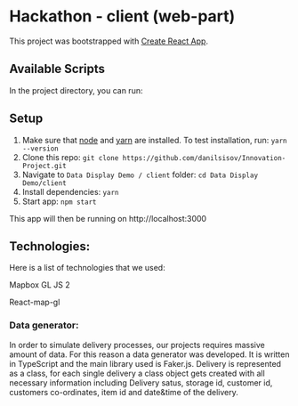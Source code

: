 # Hackathon - client (web-part)

This project was bootstrapped with [Create React App](https://github.com/facebook/create-react-app).

## Available Scripts

In the project directory, you can run:

## Setup

1. Make sure that [node](https://nodejs.org/en/) and [yarn](https://yarnpkg.com/) are installed. To test installation, run: `yarn --version`
1. Clone this repo: `git clone https://github.com/danilsisov/Innovation-Project.git`
1. Navigate to `Data Display Demo / client` folder: `cd Data Display Demo/client`
1. Install dependencies: `yarn`
1. Start app: `npm start`

This app will then be running on http://localhost:3000

## Technologies:
Here is a list of technologies that we used:

Mapbox GL JS 2

React-map-gl


### Data generator:

In order to simulate delivery processes, our projects requires massive amount of data. For this reason a data generator was developed. It is written in TypeScript and the main library used is Faker.js. Delivery is represented as a class, for each single delivery a class object gets created with all necessary information including Delivery satus, storage id, customer id, customers co-ordinates, item id and date&time of the delivery. 